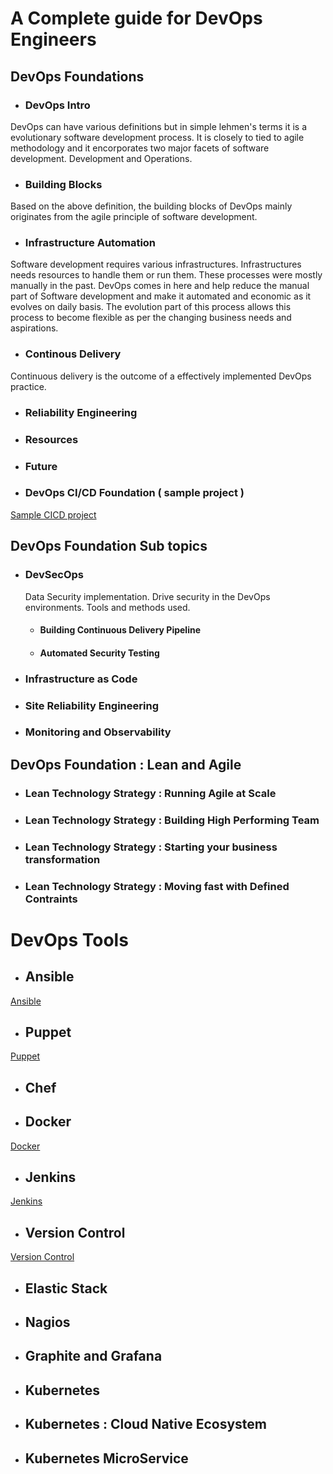 # A Complete guide for DevOps Engineers 

## DevOps Foundations
 - ### DevOps Intro
 DevOps can have various definitions but in simple lehmen's terms it is a evolutionary software development process. It is closely to tied to agile methodology and it encorporates two major facets of software development. Development and Operations. 
 - ### Building Blocks 
 Based on the above definition, the building blocks of DevOps mainly originates from the agile principle of software development.
 - ### Infrastructure Automation 
 Software development requires various infrastructures. Infrastructures needs resources to handle them or run them. These processes were mostly manually in the past. DevOps comes in here and help reduce the manual part of Software development and make it automated and economic as it evolves on daily basis. The evolution part of this process allows this process to become flexible as per the changing business needs and aspirations.  
 - ### Continous Delivery 
 Continuous delivery is the outcome of a effectively implemented DevOps practice. 
 - ### Reliability Engineering 
 - ### Resources 
 - ### Future
 - ### DevOps CI/CD Foundation ( sample project )
 [Sample CICD project ](https://github.com/gtamang001/cicd-poc)
## DevOps Foundation Sub topics 
 - ### DevSecOps
    Data Security implementation. Drive security in the DevOps environments. Tools and methods used. 
   - #### Building Continuous Delivery Pipeline
   - #### Automated Security Testing 
 - ### Infrastructure as Code 
 - ### Site Reliability Engineering
 - ### Monitoring and Observability 
 
## DevOps Foundation : Lean and Agile 
 - ### Lean Technology Strategy : Running Agile at Scale 
 - ### Lean Technology Strategy : Building High Performing Team 
 - ### Lean Technology Strategy : Starting your business transformation 
 - ### Lean Technology Strategy : Moving fast with Defined Contraints 
# DevOps Tools 
 - ## Ansible
 [Ansible ](/mds/ansible.md)
 - ## Puppet 
 [Puppet ](/mds/puppet.md)
 - ## Chef 
 - ## Docker 
 [Docker ](/mds/docker.md)
 - ## Jenkins 
 [Jenkins](/mds/jenkins.md)
 - ## Version Control
 [Version Control](/mds/version-control)
 - ## Elastic Stack 
 - ## Nagios 
 - ## Graphite and Grafana 
 - ## Kubernetes 
 - ## Kubernetes : Cloud Native Ecosystem
 - ## Kubernetes MicroService 

